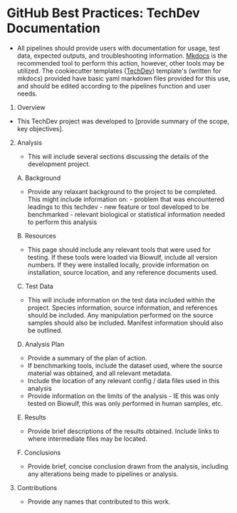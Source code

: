 # GitHub Best Practices: TechDev Documentation

- All pipelines should provide users with documentation for usage, test data, expected outputs, and troubleshooting information. [Mkdocs](https://www.mkdocs.org/) is the recommended tool to perform this action, however, other tools may be utilized. The cookiecutter templates ([TechDev](https://github.com/CCBR/CCBR_CCBRTechDevCookieCutter)) template's (written for mkdocs) provided have basic yaml markdown files provided for this use, and should be edited according to the pipelines function and user needs.

1. Overview
- This TechDev project was developed to [provide summary of the scope, key objectives].

2. Analysis
    - This will include several sections discussing the details of the development project.
   
    A. Background
    - Provide any relaxant background to the project to be completed. This might include information on: - problem that was encountered leadings to this techdev - new feature or tool developed to be benchmarked - relevant biological or statistical information needed to perform this analysis

    B. Resources
    - This page should include any relevant tools that were used for testing. If these tools were loaded via Biowulf, include all version numbers. If they were installed locally, provide information on installation, source location, and any reference documents used.
    
    C. Test Data
    - This will include information on the test data included within the project. Species information, source information, and references should be included. Any manipulation performed on the source samples should also be included. Manifest information should also be outlined.
    
    D. Analysis Plan
    - Provide a summary of the plan of action.
    - If benchmarking tools, include the dataset used, where the source material was obtained, and all relevant metadata.
    - Include the location of any relevant config / data files used in this analysis
    - Provide information on the limits of the analysis - IE this was only tested on Biowulf, this was only performed in human samples, etc.

    E. Results
    - Provide brief descriptions of the results obtained. Include links to where intermediate files may be located.
    
    F. Conclusions
    - Provide brief, concise conclusion drawn from the analysis, including any alterations being made to pipelines or analysis.

3. Contributions
    - Provide any names that contributed to this work.

